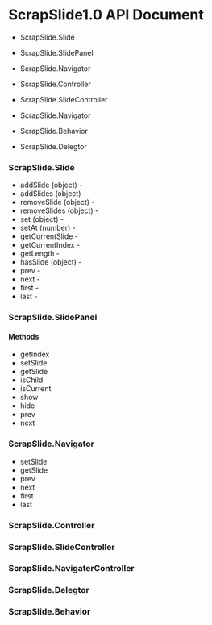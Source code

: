 ScrapSlide1.0 API Document
===============================================

* ScrapSlide.Slide
* ScrapSlide.SlidePanel
* ScrapSlide.Navigator

* ScrapSlide.Controller
* ScrapSlide.SlideController
* ScrapSlide.Navigator

* ScrapSlide.Behavior
* ScrapSlide.Delegtor


### ScrapSlide.Slide

* addSlide (object) - 
* addSlides (object) - 
* removeSlide (object) - 
* removeSlides (object) -
* set (object) - 
* setAt (number) - 
* getCurrentSlide - 
* getCurrentIndex - 
* getLength - 
* hasSlide (object) - 
* prev -
* next -
* first -
* last -


### ScrapSlide.SlidePanel

#### Methods

* getIndex
* setSlide
* getSlide
* isChild
* isCurrent
* show
* hide
* prev
* next

### ScrapSlide.Navigator

* setSlide
* getSlide
* prev
* next
* first
* last

### ScrapSlide.Controller

### ScrapSlide.SlideController
### ScrapSlide.NavigaterController

### ScrapSlide.Delegtor


### ScrapSlide.Behavior
